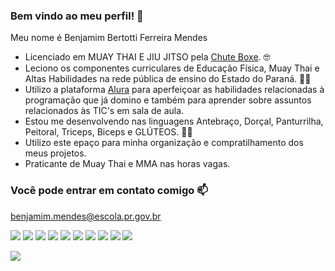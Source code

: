 ### Bem vindo ao meu perfil! 👋

Meu nome é Benjamim Bertotti Ferreira Mendes

- Licenciado em MUAY THAI E JIU JITSO pela [Chute Boxe](https://www.ufpr.br). 🤓
- Leciono os componentes curriculares de Educação Física, Muay Thai e Altas Habilidades na rede pública de ensino do Estado do Paraná. 👨‍🏫
- Utilizo a plataforma [Alura](https://www.alura.com.br) para aperfeiçoar as habilidades relacionadas à programação que já domino e também para aprender sobre assuntos relacionados às TIC's em sala de aula. 
- Estou me desenvolvendo nas linguagens Antebraço, Dorçal, Panturrilha, Peitoral, Triceps, Biceps e GLÚTEOS. 🧑‍💻
- Utilizo este epaço para minha organização e compratilhamento dos meus projetos.
- Praticante de Muay Thai e MMA nas horas vagas. 

### Você pode entrar em contato comigo 📫

benjamim.mendes@escola.pr.gov.br

![](https://img.shields.io/badge/PlayStation-003791?style=for-the-badge&logo=playstation&logoColor=white)
![](https://img.shields.io/badge/CSS3-1572B6?style=for-the-badge&logo=css3&logoColor=white)
![](https://img.shields.io/badge/HTML5-E34F26?style=for-the-badge&logo=html5&logoColor=white)
![](https://img.shields.io/badge/JavaScript-323330?style=for-the-badge&logo=javascript&logoColor=F7DF1E)
![](https://img.shields.io/badge/LaTeX-47A141?style=for-the-badge&logo=LaTeX&logoColor=white)
![](https://img.shields.io/badge/Arduino-00979D?style=for-the-badge&logo=Arduino&logoColor=white)
![](https://img.shields.io/badge/micro:bit-00ED00?style=for-the-badge&logo=micro:bit&logoColor=white)
![](https://img.shields.io/badge/Raspberry%20Pi-A22846?style=for-the-badge&logo=Raspberry%20Pi&logoColor=white)
![](https://img.shields.io/badge/sublime_text-%23575757.svg?&style=for-the-badge&logo=sublime-text&logoColor=important)
![](https://img.shields.io/badge/VSCode-0078D4?style=for-the-badge&logo=visual%20studio%20code&logoColor=white)

![](https://giphy.com/gifs/ufc-mma-ufc-205-3oz8xBE9Nn18hK0iac)
<!--


